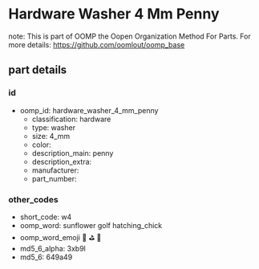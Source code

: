 # Hardware Washer 4 Mm Penny  

note: This is part of OOMP the Oopen Organization Method For Parts. For more details: https://github.com/oomlout/oomp_base

##  part details





### id
* oomp_id: hardware_washer_4_mm_penny
  * classification: hardware
  * type: washer
  * size: 4_mm
  * color: 
  * description_main: penny
  * description_extra: 
  * manufacturer: 
  * part_number: 

### other_codes
* short_code: w4
* oomp_word: sunflower golf hatching_chick
* oomp_word_emoji :sunflower: :golf: :hatching_chick:
* md5_6_alpha: 3xb9l
* md5_6: 649a49